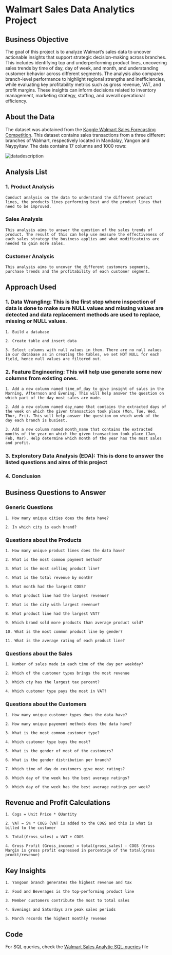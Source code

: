# Walmart Sales Data Analytics Project 

## Business Objective  
The goal of this project is to analyze Walmart’s sales data to uncover actionable insights that support strategic decision-making across branches. This includes identifying top and underperforming product lines, uncovering sales trends by time of day, day of week, and month, and understanding customer behavior across different segments. The analysis also compares branch-level performance to highlight regional strengths and inefficiencies, while evaluating key profitability metrics such as gross revenue, VAT, and profit margins. These insights can inform decisions related to inventory management, marketing strategy, staffing, and overall operational efficiency. 

## About the Data 
The dataset was abotained from the [Kaggle Walmart Sales Forecasting Competition](https://www.kaggle.com/c/walmart-recruiting-store-sales-forecasting). This dataset contains sales transactions from a three different branches of Walmart, respectively located in Mandalay, Yangon and Naypyitaw. The data contains 17 columns and 1000 rows:

![datadescription](https://github.com/user-attachments/assets/66e89849-2afe-48df-b88c-045c4815bdf1)


## Analysis List 
### 1. Product Analysis 
`Conduct analysis on the data to understand the different product lines, the products lines performing best and the product lines that need to be improved.`

### Sales Analysis 
`This analysis aims to answer the question of the sales trends of product. The result of this can help use measure the effectiveness of each sales strategy the business applies and what modificatoins are needed to gain more sales.`

### Customer Analysis 
`This analysis aims to uncover the different customers segments, purchase trends and the profitability of each customer segment.`

## Approach Used 
### 1. Data Wrangling: This is the first step where inspection of data is done to make sure NULL values and missing values are detected and data replacement methods are used to replace, missing or NULL values.
`1. Build a database`

`2. Create table and insert data`

`3. Select columns with null values in them. There are no null values in our database as in creating the tables, we set NOT NULL for each field, hence null values are filtered out.`

### 2. Feature Engineering: This will help use generate some new columns from existing ones.
`1. Add a new column named time_of_day to give insight of sales in the Morning, Afternoon and Evening. This will help answer the question on which part of the day most sales are made.`

`2. Add a new column named day_name that contains the extracted days of the week on which the given transaction took place (Mon, Tue, Wed, Thur, Fri). This will help answer the question on which week of the day each branch is busiest.`

`3. Add a new column named month_name that contains the extracted months of the year on which the given transaction took place (Jan, Feb, Mar). Help determine which month of the year has the most sales and profit.`

### 3. Exploratory Data Analysis (EDA): This is done to answer the listed questions and aims of this project 

### 4. Conclusion

## Business Questions to Answer 
### Generic Questions 
`1. How many unique cities does the data have?`

`2. In which city is each brand?`

### Questions about the Products
`1. How many unique product lines does the data have?`

`2. What is the most common payment method?`

`3. What is the most selling product line?`

`4. What is the total revenue by month?`

`5. What month had the largest COGS?`

`6. What product line had the largest revenue?`

`7. What is the city with largest revenue?`

`8. What product line had the largest VAT?`

`9. Which brand sold more products than average product sold?`

`10. What is the most common product line by gender?`

`11. What is the average rating of each product line?`

### Questions about the Sales 
`1. Number of sales made in each time of the day per weekday?`

`2. Which of the customer types brings the most revenue`

`3. Which cty has the largest tax percent?`

`4. Which customer type pays the most in VAT?`

### Questions about the Customers 
`1. How many unique customer types does the data have?`

`2. How many unique payement methods does the data have?`

`3. What is the most common customer type?`

`4. Which csutomer type buys the most?`

`5. What is the gender of most of the customers?`

`6. What is the gender distribution per branch?`

`7. Which time of day do customers give most ratings?`

`8. Which day of the week has the best average ratings?`

`9. Which day of the week has the best average ratings per week?`

## Revenue and Profit Calculations                                     
`1. Cogs = Unit Price * QUantity`

`2. VAT = 5% * COGS (VAT is added to the COGS and this is what is billed to the customer`

`3. Total(Gross_sales) = VAT + COGS`

`4. Gross Profit (Gross_income) = total(gross_sales) - COGS (Gross Margin is gross profit expressed in percentage of the total(gross prodit/revenue)`

## Key Insights 
`1. Yangoon branch generates the highest revenue and tax`

`2. Food and Beverages is the top-performing product line`

`3. Member customers contribute the most to total sales`

`4. Evenings and Saturdays are peak sales periods`

`5. March records the highest monthly revenue`

## Code 
For SQL queries, check the [Walmart Sales Analytic SQL-queries](https://github.com/TrungLe123692/Walmart-Sales-Analytics-Project-/blob/main/Walmart%20Sales%20Analytic%20Project%20SQL%20Script.sql) file








